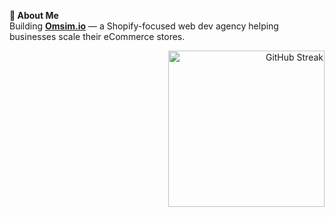 <p align="left">
  <b>🧠 About Me</b><br>
  Building <a href="https://omsim.io" target="_blank"><b>Omsim.io</b></a> —
  a Shopify-focused web dev agency helping businesses scale their eCommerce stores.
</p>

<p align="right">
  <a href="https://git.io/streak-stats">
    <img src="https://streak-stats.demolab.com?user=jj-jamen&theme=dark"
         alt="GitHub Streak" width="250" />
  </a>
</p>